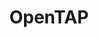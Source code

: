 ---
description: "OpenTAP is an open-source project focused on test automation. \r\nOpenTAP\
  \ is the core sequencer of a commercial Test Automation product (KS8400A) from Keysight\
  \ Technologies. KS8400 is widely used in the industry for automating anything related\
  \ to Test and Measurement instruments. The project started as a closed source commercial\
  \ project and evolved into an open-source project thanks to FOSDEM and the insight\
  \ the conference provided to the OpenTAP team.\r\nToday, OpenTAP (and the associated\
  \ plugins which can be open source or closed source, free or available as products)\
  \ is used in many different Test and Measurement solutions to provide easy automation.\
  \ OpenTAP use spans from R&D test automation (e.g., a baseband IC, an RF IC) to\
  \ large manufacturing line of electronic devices (from simple components to fully\
  \ build systems). \r\n\r\nOur Mission\r\nA test automation solution built on simplicity,\
  \ scalability, and speed that improves the world.\r\n\r\nOur Vision\r\nTo make automation\
  \ easier and accessible for all.   We love to experiment and innovate, and we invite\
  \ you to do the same with OpenTAP.\r\nWorking together, we will inspire and teach\
  \ one another better ways to automate."
layout: stand
logo: stands/opentap/logo.png
new_this_year: "- OpenTAP had multiple releases since last year\r\n- we have more\
  \ plugins developed by the community members:;\r\n       * OpenStack HEAT\r\n  \
  \     * TUI (Textual Users Interface)\r\n       * ...\r\n- the community has grown\
  \ as well, reasonably\r\n- we grew the cloud-native automation portion. We now have\
  \ a cloud-native version with test step edition and campaign manager, not yet released\
  \ but presentable\r\n- we are now looking into SoC (System On Chip) test automation\r\
  \n- launched a forum\r\n- many new features in the project"
showcase: "- To learn about OpenTAP\r\n- To get concrete example of where OpenTAP\
  \ is used\r\n- To discuss where OpenTAP could be used for the visitor's application\
  \ and needs\r\n- Any general OpenTAP question or discussion\r\n\r\nwe intend to\
  \ offer virtual freebies:\r\n- Visitors can apply to win a free complimentary seat\
  \ at the ETS 2021 conference (Virtual event in May: https://ets2021.eu/ )"
themes:
- Community advocacy
title: OpenTAP
website: http://www.opentap.io
show_on_overview: true
---